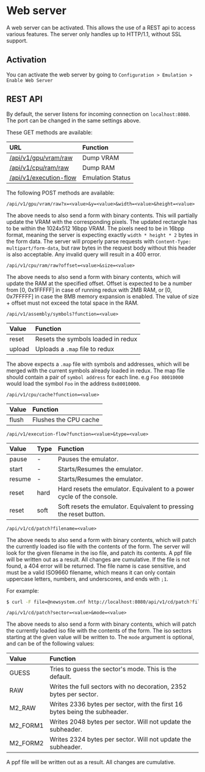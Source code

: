 # Web server

A web server can be activated. This allows the use of a REST api to access various features. The server only handles up to HTTP/1.1, without SSL support.

## Activation

You can activate the web server by going to `Configuration > Emulation > Enable Web Server`

## REST API

By default, the server listens for incoming connection on `localhost:8080`. The port can be changed in the same settings above.

These GET methods are available:

| URL | Function |
| :- | :- |
| [/api/v1/gpu/vram/raw](http://localhost:8080/api/v1/gpu/vram/raw) | Dump VRAM  |
| [/api/v1/cpu/ram/raw](http://localhost:8080/api/v1/cpu/ram/raw) | Dump RAM |
| [/api/v1/execution-flow](http://localhost:8080/api/v1/execution-flow) | Emulation Status |

The following POST methods are available:

`/api/v1/gpu/vram/raw?x=<value>&y=<value>&width=<value>&height=<value>`

The above needs to also send a form with binary contents. This will partially update the VRAM with the corresponding pixels. The updated rectangle has to be within the 1024x512 16bpp VRAM. The pixels need to be in 16bpp format, meaning the server is expecting exactly `width * height * 2` bytes in the form data. The server will properly parse requests with `Content-Type: multipart/form-data`, but raw bytes in the request body without this header is also acceptable. Any invalid query will result in a 400 error.

`/api/v1/cpu/ram/raw?offset=<value>&size=<value>`

The above needs to also send a form with binary contents, which will update the RAM at the specified offset. Offset is expected to be a number from [0, 0x1FFFFF] in case of running redux with 2MB RAM, or [0, 0x7FFFFF] in case the 8MB memory expansion is enabled. The value of size + offset must not exceed the total space in the RAM.

`/api/v1/assembly/symbols?function=<value>`

| Value | Function |
| :- | :- |
| reset | Resets the symbols loaded in redux |
| upload | Uploads a `.map` file to redux |

The above expects a `.map` file with symbols and addresses, which will be merged with the current symbols already loaded in redux. The map file should contain a pair of `symbol address` for each line. e.g `Foo 80010000` would load the symbol `Foo` in the address `0x80010000`.

`/api/v1/cpu/cache?function=<value>`

| Value | Function |
| :- | :- |
| flush | Flushes the CPU cache |

`/api/v1/execution-flow?function=<value>&type=<value>`

| Value | Type | Function |
| :- | :- | :- |
| pause | - | Pauses the emulator. |
| start | - | Starts/Resumes the emulator. |
| resume | - | Starts/Resumes the emulator. |
| reset | hard | Hard resets the emulator. Equivalent to a power cycle of the console. |
| reset | soft | Soft resets the emulator. Equivalent to pressing the reset button. |

`/api/v1/cd/patch?filename=<value>`

The above needs to also send a form with binary contents, which will patch the currently loaded iso file with the contents of the form. The server will look for the given filename in the iso file, and patch its contents. A ppf file will be written out as a result. All changes are cumulative. If the file is not found, a 404 error will be returned. The file name is case sensitive, and must be a valid ISO9660 filename, which means it can only contain uppercase letters, numbers, and underscores, and ends with `;1`.

For example:

```bash
$ curl -F file=@newsystem.cnf http://localhost:8080/api/v1/cd/patch?filename=SYSTEM.CNF;1
```

`/api/v1/cd/patch?sector=<value>&mode=<value>`

The above needs to also send a form with binary contents, which will patch the currently loaded iso file with the contents of the form. The iso sectors starting at the given value will be written to. The `mode` argument is optional, and can be of the following values:

| Value | Function |
| :- | :- |
| GUESS | Tries to guess the sector's mode. This is the default. |
| RAW | Writes the full sectors with no decoration, 2352 bytes per sector. |
| M2_RAW | Writes 2336 bytes per sector, with the first 16 bytes being the subheader. |
| M2_FORM1 | Writes 2048 bytes per sector. Will not update the subheader. |
| M2_FORM2 | Writes 2324 bytes per sector. Will not update the subheader. |

A ppf file will be written out as a result. All changes are cumulative.


